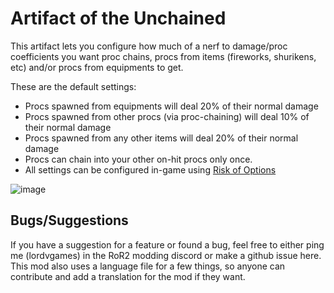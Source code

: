 # Artifact of the Unchained
This artifact lets you configure how much of a nerf to damage/proc coefficients you want proc chains, procs from items (fireworks, shurikens, etc) and/or procs from equipments to get.

These are the default settings:
- Procs spawned from equipments will deal 20% of their normal damage
- Procs spawned from other procs (via proc-chaining) will deal 10% of their normal damage
- Procs spawned from any other items will deal 20% of their normal damage
- Procs can chain into your other on-hit procs only once.
- All settings can be configured in-game using [Risk of Options](https://thunderstore.io/package/Rune580/Risk_Of_Options/)

![image](https://github.com/user-attachments/assets/6e99f158-b171-4f27-b49d-a4348ea43f34)

## Bugs/Suggestions
If you have a suggestion for a feature or found a bug, feel free to either ping me (lordvgames) in the RoR2 modding discord or make a github issue here.
This mod also uses a language file for a few things, so anyone can contribute and add a translation for the mod if they want.

